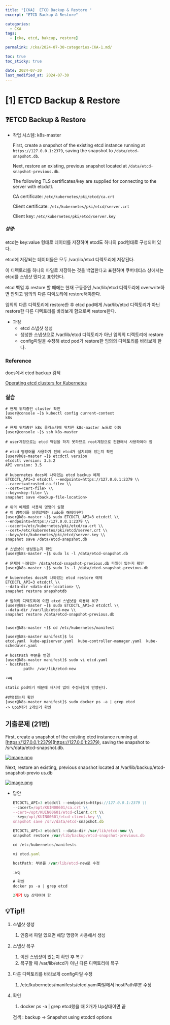 ```yaml
---
title: "[CKA]  ETCD Backup & Restore "
excerpt: "ETCD Backup & Restore"

categories:
  - CKA
tags:
  - [cka, etcd, bakcup, restore]

permalink: /cka/2024-07-30-categories-CKA-1.md/

toc: true
toc_sticky: true

date: 2024-07-30
last_modified_at: 2024-07-30
---
```


# [1] ETCD Backup & Restore

## ❓ETCD Backup &amp; Restore

- 작업 시스템: k8s-master
    
    First, create a snapshot of the existing etcd instance running at `https://127.0.0.1:2379`, saving the snapshot to `/data/etcd-snapshot.db`.
    
    Next, restore an existing, previous snapshot located at `/data/etcd-snapshot-previous.db`.
    
    The following TLS certificates/key are supplied for connecting to the server with etcdctl.
    
    CA certificate: `/etc/kubernetes/pki/etcd/ca.crt`
    
    Client certificate: `/etc/kubernetes/pki/etcd/server.crt`
    
    Client key: `/etc/kubernetes/pki/etcd/server.key`

##### **설명:**

etcd는 key:value 형태로 데이터를 저장하며 etcd도 하나의 pod형태로 구성되어 있다.

etcd에 저장되는 데이터들은 모두 /var/lib/etcd 디렉토리에 저장된다.

이 디렉토리를 하나의 파일로 저장하는 것을 백업한다고 표현하며 쿠버네티스 상에서는 etcd를 스냅샷 떴다고 표현한다.

etcd 백업 후 restore 할 때에는 현재 구동중인 /var/lib/etcd 디렉토리에 overwrite하면 안되고 임의의 다른 디렉토리에 restore해야한다.

임의의 다른 디렉토리에 restore한 후 etcd pod에게 /var/lib/etcd 디렉토리가 아닌 restore한 다른 디렉토리를 바라보게 함으로써 restore한다.

- 과정 
    - etcd 스냅샷 생성
    - 생성한 스냅샷으로 /var/lib/etcd 디렉토리가 아닌 임의의 디렉토리에 restore
    - config파일을 수정해 etcd pod가 restore한 임의의 디렉토리를 바라보게 한다.

### Reference

docs에서 etcd backup 검색

[Operating etcd clusters for Kubernetes](https://kubernetes.io/docs/tasks/administer-cluster/configure-upgrade-etcd/)

### 실습

```docker
# 현재 위치중인 cluster 확인
[user@console ~]$ kubectl config current-context
k8s

# 현재 위치중인 k8s 클러스터에 위치한 k8s-master 노드로 이동
[user@console ~]$ ssh k8s-master

# user계정으로는 etcd 백업을 하지 못하므로 root계정으로 전환해서 사용하여야 함

```

```docker
# etcd 명령어를 사용하기 전에 etcd가 설치되어 있는지 확인
[user@k8s-master ~]$ etcdctl version
etcdctl version: 3.5.2
API version: 3.5

# kubernetes docs에 나와있는 etcd backup 예제
ETCDCTL_API=3 etcdctl --endpoints=https://127.0.0.1:2379 \\
--cacert=<trusted-ca-file> \\
--cert=<cert-file> \\
--key=<key-file> \\
snapshot save <backup-file-location>

# 위의 예제를 사용해 명령어 실행
# 이 명령어를 실행할때는 sudo를 해줘야한다
[user@k8s-master ~]$ sudo ETCDCTL_API=3 etcdctl \\
--endpoints=https://127.0.0.1:2379 \\
--cacert=/etc/kubernetes/pki/etcd/ca.crt \\
--cert=/etc/kubernetes/pki/etcd/server.crt \\
--key=/etc/kubernetes/pki/etcd/server.key \\
snapshot save /data/etcd-snapshot.db

# 스냅샷이 생성됬는지 확인
[user@k8s-master ~]$ sudo ls -l /data/etcd-snapshot.db

# 문제에 나와있는 /data/etcd-snapshot-previous.db 파일이 있는지 확인
[user@k8s-master ~]$ sudo ls -l /data/etcd-snapshot-previous.db

# kubernetes docs에 나와있는 etcd restore 예제
ETCDCTL_API=3 etcdctl \\
--data-dir <data-dir-location> \\
snapshot restore snapshotdb

# 임의의 디렉토리에 이전 etcd 스냅샷을 이용해 복구
[user@k8s-master ~]$ sudo ETCDCTL_API=3 etcdctl \\
--data-dir /var/lib/etcd-new \\
snapshot restore /data/etcd-snapshot-previous.db


```

```docker
[user@k8s-master ~]$ cd /etc/kubernetes/manifest

[user@k8s-master manifest]$ ls
etcd.yaml  kube-apiserver.yaml  kube-controller-manager.yaml  kube-scheduler.yaml

# hostPath 부분을 변경
[user@k8s-master manifest]$ sudo vi etcd.yaml
- hostPath:
		path: /var/lib/etcd-new

:wq

static pod이기 때문에 재시작 없이 수정사항이 반영된다.

#반영됬는지 확인
[user@k8s-master manifest]$ sudo docker ps -a | grep etcd
-> Up상태가 2개인거 확인

```

## 기출문제 (21번)

First, create a snapshot of the existing etcd instance running at [https://127.0.0.1:2379](https://127.0.0.1:2379), saving the snapshot to /srv/data/etcd-snapshot.db.

[![image.png](http://138.2.116.150/uploads/images/gallery/2023-05/scaled-1680-/Ef0image.png)](http://138.2.116.150/uploads/images/gallery/2023-05/Ef0image.png)

Next, restore an existing, previous snapshot located at /var/lib/backup/etcd-snapshot-previo us.db

[![image.png](http://138.2.116.150/uploads/images/gallery/2023-05/scaled-1680-/eTsimage.png)](http://138.2.116.150/uploads/images/gallery/2023-05/eTsimage.png)

- 답안
    
    ```jsx
    ETCDCTL_API=3 etcdctl --endpoints=https://127.0.0.1:2379 \\
    --cacert=/opt/KUIN00601/ca.crt \\
    --cert=/opt/KUIN00601/etcd-client.crt \\
    --key=/opt/KUIN00601/etcd-client.key \\
    snapshot save /srv/data/etcd-snapshot.db
    
    ```
    
    ```jsx
    ETCDCTL_API=3 etcdctl --data-dir /var/lib/etcd-new \\
    snapshot restore /var/lib/backup/etcd-snapshot-previous.db
    
    ```
    
    ```jsx
    cd /etc/kubernetes/manifests
    
    ```
    
    ```jsx
    vi etcd.yaml
    
    hostPath: 부분을 /var/lib/etcd-new로 수정
    
    :wq
    
    ```
    
    ```jsx
    # 확인
    docker ps -a | grep etcd
    
    2개가 Up 상태여야 함
    
    ```

## 💡Tip!!

1. 스냅샷 생성
    
    
    1. 인증서 파일 있으면 해당 명령어 사용해서 생성
2. 스냅샷 복구
    
    
    1. 이전 스냅샷이 있는지 확인 후 복구
    2. 복구할 때 /var/lib/etcd가 아닌 다른 디렉토리에 복구
3. 다른 디렉토리를 바라보게 config파일 수정
    
    
    1. /etc/kubernetes/manifests/etcd.yaml파일에서 hostPath부분 수정
4. 확인
    
    
    1. docker ps -a | grep etcd했을 때 2개가 Up상태이면 끝
    
    검색 : backup → Snapshot using etcdctl options
 



